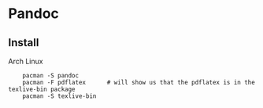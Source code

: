 # Pandoc

## Install

Arch Linux
```shell
    pacman -S pandoc
    pacman -F pdflatex      # will show us that the pdflatex is in the texlive-bin package
    pacman -S texlive-bin
```
